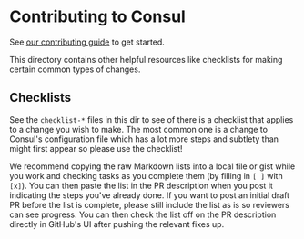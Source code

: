 # Contributing to Consul

See [our contributing guide](../.github/CONTRIBUTING.md) to get started.

This directory contains other helpful resources like checklists for making
certain common types of changes.

## Checklists

See the `checklist-*` files in this dir to see of there is a checklist that
applies to a change you wish to make. The most common one is a change to
Consul's configuration file which has a lot more steps and subtlety than might
first appear so please use the checklist!

We recommend copying the raw Markdown lists into a local file or gist while you
work and checking tasks as you complete them (by filling in `[ ]` with `[x]`).
You can then paste the list in the PR description when you post it indicating
the steps you've already done. If you want to post an initial draft PR before
the list is complete, please still include the list as is so reviewers can see
progress. You can then check the list off on the PR description directly in
GitHub's UI after pushing the relevant fixes up.
